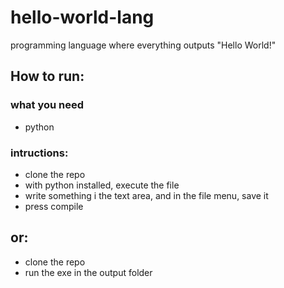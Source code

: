 # hello-world-lang
programming language where everything outputs "Hello World!"

## How to run:

### what you need

- python

### intructions:

- clone the repo
- with python installed, execute the file
- write something i  the text area, and in the file menu, save it
- press compile

## or:

- clone the repo
- run the exe in the output folder
